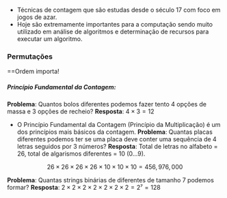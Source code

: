 - Técnicas de contagem que são estudas desde o século 17 com foco em jogos de azar.
- Hoje são extremamente importantes para a computação sendo muito utilizado em análise de algoritmos e determinação de recursos para executar um algoritmo.


### Permutações
==Ordem importa!

##### Princípio Fundamental da Contagem:
**Problema**: Quantos bolos diferentes podemos fazer tento 4 opções de massa e 3 opções de recheio?
**Resposta**: $4 \times 3 = 12$

- O Princípio Fundamental da Contagem (Princípio da Multiplicação) é um dos princípios mais básicos da contagem.
**Problema**: Quantas placas diferentes podemos ter se uma placa deve conter uma sequência de 4 letras seguidos por 3 números?
**Resposta**: Total de letras no alfabeto = 26, total de algarismos diferentes = 10 (0...9).

$$
26 \times 26 \times 26 \times 26 \times 10 \times 10 \times 10 = 456,976,000
$$

**Problema**: Quantas strings binárias de diferentes de tamanho 7 podemos formar? 
**Resposta**: $2 \times 2 \times 2 \times 2 \times 2 \times 2 \times 2 = 2⁷ = 128$

